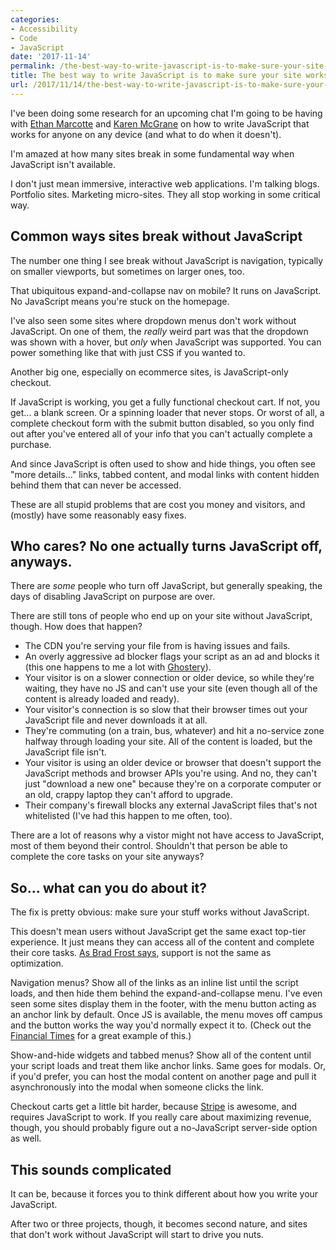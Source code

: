 ```yaml
---
categories:
- Accessibility
- Code
- JavaScript
date: '2017-11-14'
permalink: /the-best-way-to-write-javascript-is-to-make-sure-your-site-works-without-it/
title: The best way to write JavaScript is to make sure your site works without it
url: /2017/11/14/the-best-way-to-write-javascript-is-to-make-sure-your-site-works-without-it
---
```


I've been doing some research for an upcoming chat I'm going to be having with [Ethan Marcotte](https://ethanmarcotte.com/) and [Karen McGrane](https://karenmcgrane.com/) on how to write JavaScript that works for anyone on any device (and what to do when it doesn't).

I'm amazed at how many sites break in some fundamental way when JavaScript isn't available.

I don't just mean immersive, interactive web applications. I'm talking blogs. Portfolio sites. Marketing micro-sites. They all stop working in some critical way.

## Common ways sites break without JavaScript

The number one thing I see break without JavaScript is navigation, typically on smaller viewports, but sometimes on larger ones, too.

That ubiquitous expand-and-collapse nav on mobile? It runs on JavaScript. No JavaScript means you're stuck on the homepage.

I've also seen some sites where dropdown menus don't work without JavaScript. On one of them, the *really* weird part was that the dropdown was shown with a hover, but *only* when JavaScript was supported. You can power something like that with just CSS if you wanted to.

Another big one, especially on ecommerce sites, is JavaScript-only checkout.

If JavaScript is working, you get a fully functional checkout cart. If not, you get... a blank screen. Or a spinning loader that never stops. Or worst of all, a complete checkout form with the submit button disabled, so you only find out after you've entered all of your info that you can't actually complete a purchase.

And since JavaScript is often used to show and hide things, you often see "more details..." links, tabbed content, and modal links with content hidden behind them that can never be accessed.

These are all stupid problems that are cost you money and visitors, and (mostly) have some reasonably easy fixes.

## Who cares? No one actually turns JavaScript off, anyways.

There are *some* people who turn off JavaScript, but generally speaking, the days of disabling JavaScript on purpose are over.

There are still tons of people who end up on your site without JavaScript, though. How does that happen?

- The CDN you're serving your file from is having issues and fails.
- An overly aggressive ad blocker flags your script as an ad and blocks it (this one happens to me a lot with [Ghostery](https://www.ghostery.com/)).
- Your visitor is on a slower connection or older device, so while they're waiting, they have no JS and can't use your site (even though all of the content is already loaded and ready).
- Your visitor's connection is so slow that their browser times out your JavaScript file and never downloads it at all.
- They're commuting (on a train, bus, whatever) and hit a no-service zone halfway through loading your site. All of the content is loaded, but the JavaScript file isn't.
- Your visitor is using an older device or browser that doesn't support the JavaScript methods and browser APIs you're using. And no, they can't just "download a new one" because they're on a corporate computer or an old, crappy laptop they can't afford to upgrade.
- Their company's firewall blocks any external JavaScript files that's not whitelisted (I've had this happen to me often, too).

There are a lot of reasons why a vistor might not have access to JavaScript, most of them beyond their control. Shouldn't that person be able to complete the core tasks on your site anyways?

## So... what can you do about it?

The fix is pretty obvious: make sure your stuff works without JavaScript.

This doesn't mean users without JavaScript get the same exact top-tier experience. It just means they can access all of the content and complete their core tasks. [As Brad Frost says](http://bradfrost.com/blog/mobile/support-vs-optimization/), support is not the same as optimization.

Navigation menus? Show all of the links as an inline list until the script loads, and then hide them behind the expand-and-collapse menu. I've even seen some sites display them in the footer, with the menu button acting as an anchor link by default. Once JS is available, the menu moves off campus and the button works the way you'd normally expect it to. (Check out the [Financial Times](https://www.ft.com/) for a great example of this.)

Show-and-hide widgets and tabbed menus? Show all of the content until your script loads and treat them like anchor links. Same goes for modals. Or, if you'd prefer, you can host the modal content on another page and pull it asynchronously into the modal when someone clicks the link.

Checkout carts get a little bit harder, because [Stripe](https://stripe.com/) is awesome, and requires JavaScript to work. If you really care about maximizing revenue, though, you should probably figure out a no-JavaScript server-side option as well.

## This sounds complicated

It can be, because it forces you to think different about how you write your JavaScript.

After two or three projects, though, it becomes second nature, and sites that don't work without JavaScript will start to drive you nuts.